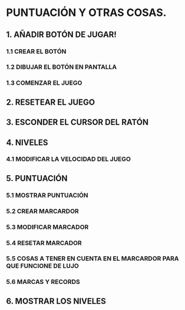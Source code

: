 # PUNTUACIÓN Y OTRAS COSAS. 

## 1. AÑADIR BOTÓN DE JUGAR!

### 1.1 CREAR EL BOTÓN

### 1.2 DIBUJAR EL BOTÓN EN PANTALLA

### 1.3 COMENZAR EL JUEGO

## 2. RESETEAR EL JUEGO

## 3. ESCONDER EL CURSOR DEL RATÓN

## 4. NIVELES

### 4.1 MODIFICAR LA VELOCIDAD DEL JUEGO

## 5. PUNTUACIÓN

### 5.1 MOSTRAR PUNTUACIÓN

### 5.2 CREAR MARCARDOR

### 5.3 MODIFICAR MARCADOR

### 5.4 RESETAR MARCADOR

### 5.5 COSAS A TENER EN CUENTA EN EL MARCARDOR PARA QUE FUNCIONE DE LUJO

### 5.6 MARCAS Y RECORDS

## 6. MOSTRAR LOS NIVELES

